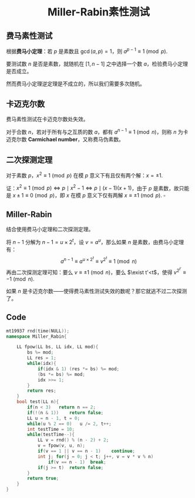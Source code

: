 <h1 style="text-align: center"> Miller-Rabin素性测试 </h1>



## 费马素性测试

根据**费马小定理**：若 $p$ 是素数且 $\gcd(a,p)=1$，则 $a^{p-1}\equiv1\pmod p$. 

要测试数 $n$ 是否是素数，就随机在 $[1,n-1]$ 之中选择一个数 $a$，检验费马小定理是否成立。

然而费马小定理逆定理是不成立的，所以我们需要多次随机。



## 卡迈克尔数

费马素性测试在卡迈克尔数处失效。

对于合数 $n$，若对于所有与之互质的数 $a$，都有 $a^{n-1}\equiv1\pmod n$，则称 $n$ 为卡迈克尔数 $\textbf{Carmichael number}$，又称费马伪素数。



## 二次探测定理

对于素数 $p$，$x^2\equiv1\pmod p$ 在模 $p$ 意义下有且仅有两个解：$x=\pm1$. 

证：$x^2\equiv1\pmod p\iff p\mid x^2-1\iff p\mid (x-1)(x+1)$，由于 $p$ 是素数，故只能是 $x\pm1\equiv0\pmod p$，即 $x$ 在模 $p$ 意义下仅有两解 $x\equiv\pm1\pmod p$. $\square$ 



## Miller-Rabin

结合使用费马小定理和二次探测定理。

将 $n-1$ 分解为 $n-1=u\times2^t$，设 $v=a^u$，那么如果 $n$ 是素数，由费马小定理有：
$$
a^{n-1}\equiv a^{u\times2^t}\equiv {v}^{2^t}\equiv1\pmod n
$$
再由二次探测定理可知：要么 $v\equiv\pm1\pmod n$，要么 $\exist t'<t$，使得 $v^{2^{t'}}\equiv-1\pmod n$. 

如果 $n$ 是卡迈克尔数——使得费马素性测试失效的数呢？那它就逃不过二次探测了。



## Code

```cpp
mt19937 rnd(time(NULL));
namespace Miller_Rabin{

	LL fpow(LL bs, LL idx, LL mod){
		bs %= mod;
		LL res = 1;
		while(idx){
			if(idx & 1)	(res *= bs) %= mod;
			(bs *= bs) %= mod;
			idx >>= 1;
		}
		return res;
	}
	bool test(LL n){
		if(n < 3)	return n == 2;
		if(!(n & 1))	return false;
		LL u = n - 1, t = 0;
		while(u % 2 == 0)	u /= 2, t++;
		int testTime = 10;
		while(testTime--){
			LL v = rnd() % (n - 2) + 2;
			v = fpow(v, u, n);
			if(v == 1 || v == n - 1)	continue;
			int j; for(j = 0; j < t; j++, v = v * v % n)
				if(v == n - 1)	break;
			if(j >= t)	return false;
		}
		return true;
	}
}
```

